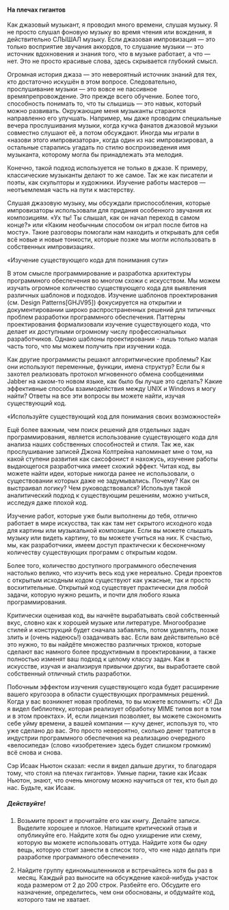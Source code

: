 #### На плечах гигантов

Как джазовый музыкант, я проводил много времени, слушая музыку. Я не просто слушал фоновую музыку во
время чтения или вождения, я действительно СЛЫШАЛ музыку. Если джазовая импровизация — это только
восприятие звучания аккордов, то слушание музыки — это источник вдохновения и знания того, что в
музыке работает, а что — нет. Это не просто красивые слова, здесь скрывается глубокий смысл.

Огромная история джаза — это невероятный источник знаний для тех, кто достаточно искушён в этом
вопросе. Следовательно, прослушивание музыки — это вовсе не пассивное времяпрепровождение. Это
прежде всего обучение. Более того, способность понимать то, что ты слышишь — это навык, который
можно развивать. Окружающие меня музыканты стараются направленно его улучшать. Например, мы даже
проводим специальные вечера прослушивания музыки, когда кучка фанатов джазовой музыки совместно
слушают её, а потом обсуждают. Иногда мы играли в «назови этого импровизатора», когда один из нас
импровизировал, а остальные старались угадать по стилю воспроизведения имя музыканта, которому
могла бы принадлежать эта мелодия.

Конечно, такой подход используется не только в джазе. К примеру, классические музыканты делают то же
самое. Так же как писатели и поэты, как скульпторы и художники. Изучение работы мастеров — 
неотъемлемая часть на пути к мастерству.

Слушая джазовую музыку, мы обсуждали приспособления, которые импровизаторы использовали для придания
особенного звучания их композициям. «Ух ты! Ты слышал, как он начал переход в самом конце?» или
«Каким необычным способом он играл после битов на мосту». Такие разговоры помогали нам находить и
открывать для себя всё новые и новые тонкости, которые позже мы могли использовать в собственных
импровизациях.

«Изучение существующего кода для понимания сути»

В этом смысле программирование и разработка архитектуры программного обеспечения во многом схожи с
искусством. Мы можем изучать огромное количество существующего кода для выявления различных шаблонов
и подходов. Изучение шаблонов проектирования (см. Design Patterns[GHJV95]) фокусируется на открытии
и документировании широко распространенных решений для типичных проблем разработки программного
обеспечения. Паттерны проектирования формализовали изучение существующего кода, что делает их
доступными огромному числу профессиональных разработчиков. Однако шаблоны проектирования - лишь
только малая часть того, что мы можем получить при изучении кода.

Как другие программисты решают алгоритмические проблемы? Как они используют переменные, функции,
имена структур? Если бы я захотел реализовать протокол мгновенного обмена сообщениями Jabber на
каком-то новом языке, как было бы лучше это сделать? Какие эффективные способы взаимодействия между
UNIX и Windows я могу найти? Ответы на все эти вопросы вы можете найти, изучая существующий код.

«Используйте существующий код для понимания своих возможностей»

Ещё более важным, чем поиск решений для отдельных задач программирования, является использование
существующего кода для анализа наших собственных способностей и стиля. Так же, как прослушивание
записей Джона Колтрейна напоминает мне о том, на какой ступени развития как саксофонист я нахожусь,
изучение работы выдающегося разработчика имеет схожий эффект. Читая код, вы можете найти идеи,
которые никогда ранее не использовали, о существовании которых даже не задумывались. Почему? Как он
выстраивал логику? Чем руководствовался? Используя такой аналитический подход к существующим
решениям, можно учиться, исследуя даже плохой код.

Изучение работ, которые уже были выполнены до тебя, отлично работает в мире искусства, так как там
нет скрытого исходного кода для картины или музыкальной композиции. Если вы можете слышать музыку
или видеть картину, то вы можете учиться на них. К счастью, мы, как разработчики, имеем доступ
практически к бесконечному количеству существующих программ с открытым кодом.

Более того, количество доступного программного обеспечения настолько велико, что изучить весь код
уже нереально. Среди проектов с открытым исходным кодом существуют как ужасные, так и просто
восхитительные. Открытый код существует практически для любой задачи, которую нужно решить, и почти
для любого языка программирования.

Критически оценивая код, вы начнёте вырабатывать свой собственный вкус, словно как к хорошей музыке
или литературе. Многообразие стилей и конструкций будет сначала забавлять, потом удивлять, позже
злить и (очень надеюсь!) озадачивать вас. Если вам действительно всё это нужно, то вы найдёте
множество различных трюков, которые сделают вас намного более продуктивным в проектировании, а также
полностью изменят ваш подход к целому классу задач. Как в искусстве, изучая и анализируя привычки
других, вы выработаете свой собственный отличный стиль разработки.

Побочным эффектом изучения существующего кода будет расширение вашего кругозора в области
существующих программных решений. Когда у вас возникнет новая проблема, то вы можете вспомнить: 
«О! Да я видел библиотеку, которая реализует обработку MIME типов вот в том и в этом проектах». И,
если лицензия позволяет, вы можете сэкономить себе уйму времени, а вашей компании — кучу денег,
используя то, что уже сделано до вас. Это просто невероятно, сколько денег тратится в индустрии
программного обеспечения на реализацию очередного «велосипеда» (слово «изобретение» здесь будет
слишком громким) всё снова и снова.

Сэр Исаак Ньютон сказал: «если я видел дальше других, то благодаря тому, что стоял на плечах
гигантов». Умные парни, такие как Исаак Ньютон, знают, что очень многому можно научиться от тех,
кто был до нас. Будьте, как Исаак.

##### Действуйте!

1. Возьмите проект и прочитайте его как книгу. Делайте записи. Выделите хорошее и плохое. Напишите
   критический отзыв и опубликуйте его. Найдите хотя бы одно ухищрение или схему, которую вы можете
   использовать оттуда. Найдите хотя бы одну вещь, которую стоит занести в список того, что «не надо
   делать при разработке программного обеспечения» .

2. Найдите группу единомышленников и встречайтесь хотя бы раз в месяц. Каждый раз выносите на
   обсуждение какой-нибудь участок кода размером от 2 до 200 строк. Разбейте его. Обсудите его
   назначение, определитесь, чем они обоснованы, и обдумайте код, которого там не хватает.
